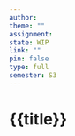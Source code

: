 ```yaml
---
author: 
theme: ""
assignment: 
state: WIP
link: ""
pin: false
type: full
semester: S3
---
```

# {{title}}